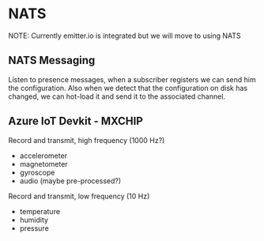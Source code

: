 # NATS

NOTE: Currently emitter.io is integrated but we will move to using NATS

## NATS Messaging

Listen to presence messages, when a subscriber registers we can send him the configuration.
Also when we detect that the configuration on disk has changed, we can hot-load it and send
it to the associated channel.

## Azure IoT Devkit - MXCHIP

Record and transmit, high frequency (1000 Hz?)

* accelerometer
* magnetometer
* gyroscope
* audio (maybe pre-processed?)

Record and transmit, low frequency (10 Hz)

* temperature
* humidity
* pressure
